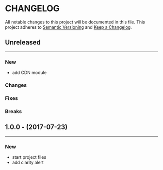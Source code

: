 # CHANGELOG

All notable changes to this project will be documented in this file.
This project adheres to [Semantic Versioning](http://semver.org/) and [Keep a Changelog](http://keepachangelog.com/).



## Unreleased
---

### New
* add CDN module

### Changes

### Fixes

### Breaks


## 1.0.0 - (2017-07-23)
---

### New
* start project files
* add clarity alert


